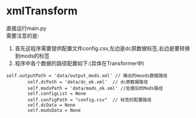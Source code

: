# xmlTransform
直接运行main.py  
需要注意的是:  
1. 首先这程序需要提供配置文件config.csv,左边是dc原数据标签,右边是要转换到mods的标签
2. 程序中各个数据的路径配置如下:(具体在Transformer中)
```
self.outputPath = 'data/output_mods.xml' // 输出的moods数据路径
        self.dcPath = 'data/dc_ok.xml'  // dc原数据路径
        self.modsPath = 'data/mods_ok.xml' //处理后的Mods路径
        self.configList = None
        self.configPath = "config.csv"  // 标签的配置路径
        self.dcData = None
        self.modsData = None
```
